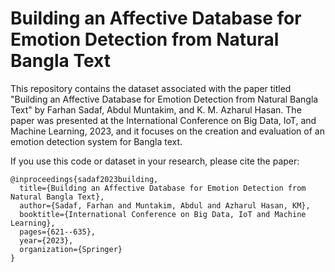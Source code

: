 # Building an Affective Database for Emotion Detection from Natural Bangla Text

This repository contains the dataset associated with the paper titled "Building an Affective Database for Emotion Detection from Natural Bangla Text" by Farhan Sadaf, Abdul Muntakim, and K. M. Azharul Hasan. The paper was presented at the International Conference on Big Data, IoT, and Machine Learning, 2023, and it focuses on the creation and evaluation of an emotion detection system for Bangla text.

If you use this code or dataset in your research, please cite the paper:
```
@inproceedings{sadaf2023building,
  title={Building an Affective Database for Emotion Detection from Natural Bangla Text},
  author={Sadaf, Farhan and Muntakim, Abdul and Azharul Hasan, KM},
  booktitle={International Conference on Big Data, IoT and Machine Learning},
  pages={621--635},
  year={2023},
  organization={Springer}
}
```
